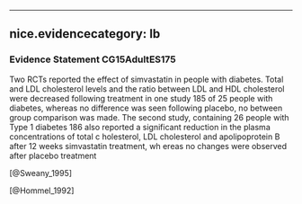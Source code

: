 
---
nice.evidencecategory: Ib
---

### Evidence Statement CG15AdultES175
Two RCTs reported the effect of simvastatin in people with diabetes. Total and LDL cholesterol levels and the ratio between LDL and HDL cholesterol were decreased following treatment in one study 185 of 25 people with diabetes, whereas no difference was seen following placebo, no between group comparison was made. The second study, containing 26 people with Type 1 diabetes 186 also reported a significant reduction in the plasma concentrations of total c holesterol, LDL cholesterol and apolipoprotein B after 12 weeks simvastatin treatment, wh ereas no changes were observed after placebo treatment

[@Sweany_1995]

[@Hommel_1992]

